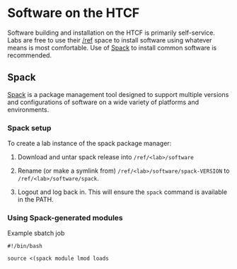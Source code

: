 # Software on the HTCF

Software building and installation on the HTCF is primarily self-service.
Labs are free to use their [/ref](/storage/ref.md) space to install software using whatever means is most comfortable.
Use of [Spack](#spack) to install common software is recommended.


## Spack

[Spack](https://spack.readthedocs.io) is a package management tool designed to support multiple versions and configurations of software on a wide variety of platforms and environments.

### Spack setup

To create a lab instance of the spack package manager:

1.  Download and untar spack release into `/ref/<lab>/software`

2.  Rename (or make a symlink from) `/ref/<lab>/software/spack-VERSION` to `/ref/<lab>/software/spack`.

3.  Logout and log back in.  This will ensure the `spack` command is available in the PATH.


### Using Spack-generated modules

Example sbatch job

```
#!/bin/bash

source <(spack module lmod loads 
```
